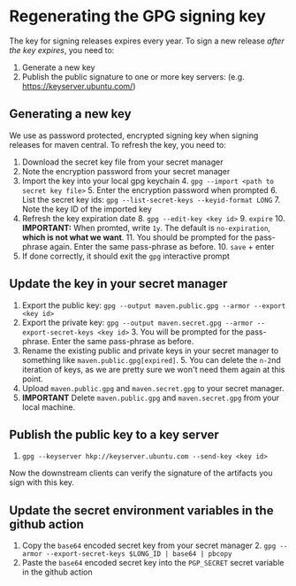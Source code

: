 # Regenerating the GPG signing key

The key for signing releases expires every year. 
To sign a new release _after the key expires_, you need to:

1. Generate a new key
2. Publish the public signature to one or more key servers: (e.g. https://keyserver.ubuntu.com/)

## Generating a new key

We use as password protected, encrypted signing key when signing releases for maven central. To refresh the key, you need to:

1. Download the secret key file from your secret manager
2. Note the encryption password from your secret manager
3. Import the key into your local gpg keychain
   4. `gpg --import <path to secret key file>`
   5. Enter the encryption password when prompted
   6. List the secret key ids: `gpg --list-secret-keys --keyid-format LONG`
   7. Note the key ID of the imported key
7. Refresh the key expiration date
   8. `gpg --edit-key <key id>`
   9. `expire`
   10. **IMPORTANT:** When promted, write `1y`. The default is `no-expiration`, **which is not what we want**.
   11. You should be prompted for the pass-phrase again. Enter the same pass-phrase as before.
   10. `save` + enter
11. If done correctly, it should exit the `gpg` interactive prompt

## Update the key in your secret manager

1. Export the public key: `gpg --output maven.public.gpg --armor --export <key id>` 
2. Export the private key: `gpg --output maven.secret.gpg --armor --export-secret-keys <key id>`
   3. You will be prompted for the pass-phrase. Enter the same pass-phrase as before.
4. Rename the existing public and private keys in your secret manager to something like `maven.public.gpg[expired]`. 
   5. You can delete the `n-2`nd iteration of keys, as we are pretty sure we won't need them again at this point.
5. Upload `maven.public.gpg` and `maven.secret.gpg` to your secret manager.
6. **IMPORTANT** Delete `maven.public.gpg` and `maven.secret.gpg` from your local machine.

## Publish the public key to a key server

1. `gpg --keyserver hkp://keyserver.ubuntu.com --send-key <key id>`

Now the downstream clients can verify the signature of the artifacts you sign with this key.

## Update the secret environment variables in the github action

1. Copy the `base64` encoded secret key from your secret manager
   2. `gpg --armor --export-secret-keys $LONG_ID | base64 | pbcopy`
2. Paste the `base64` encoded secret key into the `PGP_SECRET` secret variable in the github action
